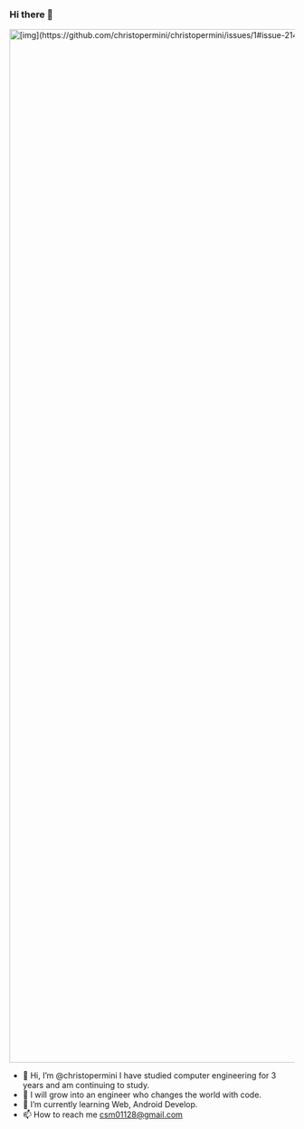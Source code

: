 ### Hi there 👋

<img width="1825" alt="[img](https://github.com/christopermini/christopermini/issues/1#issue-2142838876)">

- 👋 Hi, I’m @christopermini I have studied computer engineering for 3 years and am continuing to study.
- 👀 I will grow into an engineer who changes the world with code.
- 🌱 I’m currently learning Web, Android Develop.
- 📫 How to reach me <csm01128@gmail.com>


<!--
**christopermini/christopermini** is a ✨ _special_ ✨ repository because its `README.md` (this file) appears on your GitHub profile.

Here are some ideas to get you started:

- 🔭 I’m currently working on ...
- 🌱 I’m currently learning ...
- 👯 I’m looking to collaborate on ...
- 🤔 I’m looking for help with ...
- 💬 Ask me about ...
- 📫 How to reach me: ...
- 😄 Pronouns: ...
- ⚡ Fun fact: ...
-->
